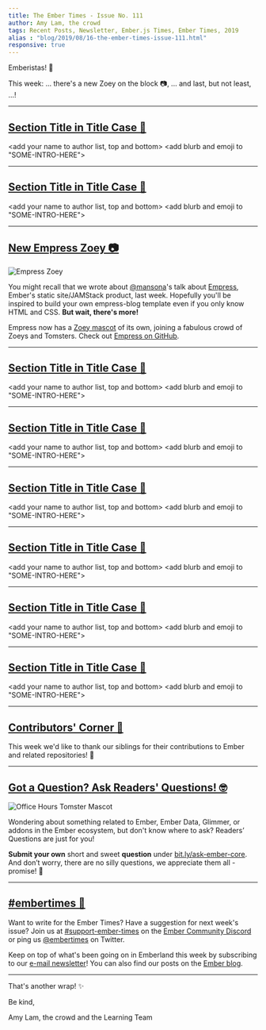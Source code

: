 ```yaml
---
title: The Ember Times - Issue No. 111
author: Amy Lam, the crowd
tags: Recent Posts, Newsletter, Ember.js Times, Ember Times, 2019
alias : "blog/2019/08/16-the-ember-times-issue-111.html"
responsive: true
---
```


<SAYING-HELLO-IN-YOUR-FAVORITE-LANGUAGE> Emberistas! 🐹

<SOME-INTRO-HERE-TO-KEEP-THEM-SUBSCRIBERS-READING>
This week:
...
there's a new Zoey on the block 📷,
... 
and last, but not least,
...!

---

## [Section Title in Title Case 🐹](#section-url)

<change section title emoji>
<consider adding some bold to your paragraph>
  
<add your name to author list, top and bottom>
<add blurb and emoji to "SOME-INTRO-HERE">

---

## [Section Title in Title Case 🐹](#section-url)

<change section title emoji>
<consider adding some bold to your paragraph>
  
<add your name to author list, top and bottom>
<add blurb and emoji to "SOME-INTRO-HERE">

---

<!--alex disable king-queen-->
## [New Empress Zoey 📷](https://twitter.com/melaniersumner/status/1156652744092069888)

<div class="blog-row">
  <img class="float-right small transparent padded" alt="Empress Zoey" title="Empress Zoey" src="/images/tomsters/empress.png" />

You might recall that we wrote about [@mansona](https://github.com/mansona)'s talk about [Empress](https://www.youtube.com/watch?v=WL66D0bR0RQ&feature=youtu.be&t=780), Ember's static site/JAMStack product, last week. Hopefully you'll be inspired to build your own empress-blog template even if you only know HTML and CSS. **But wait, there's more!** 

Empress now has a [Zoey mascot](https://emberjs.com/mascots) of its own, joining a fabulous crowd of Zoeys and Tomsters. Check out [Empress on GitHub](https://github.com/empress).
<!--alex enable king-queen-->  
  
---

## [Section Title in Title Case 🐹](#section-url)

<change section title emoji>
<consider adding some bold to your paragraph>
  
<add your name to author list, top and bottom>
<add blurb and emoji to "SOME-INTRO-HERE">
  
---

## [Section Title in Title Case 🐹](#section-url)

<change section title emoji>
<consider adding some bold to your paragraph>
  
<add your name to author list, top and bottom>
<add blurb and emoji to "SOME-INTRO-HERE">
  
---

## [Section Title in Title Case 🐹](#section-url)

<change section title emoji>
<consider adding some bold to your paragraph>
  
<add your name to author list, top and bottom>
<add blurb and emoji to "SOME-INTRO-HERE">
  
---

## [Section Title in Title Case 🐹](#section-url)

<change section title emoji>
<consider adding some bold to your paragraph>
  
<add your name to author list, top and bottom>
<add blurb and emoji to "SOME-INTRO-HERE">
  
---

## [Section Title in Title Case 🐹](#section-url)

<change section title emoji>
<consider adding some bold to your paragraph>
  
<add your name to author list, top and bottom>
<add blurb and emoji to "SOME-INTRO-HERE">
  
---

## [Section Title in Title Case 🐹](#section-url)

<change section title emoji>
<consider adding some bold to your paragraph>
  
<add your name to author list, top and bottom>
<add blurb and emoji to "SOME-INTRO-HERE">
  
---

## [Contributors' Corner 👏](https://guides.emberjs.com/release/contributing/repositories/)

<p>This week we'd like to thank our siblings for their contributions to Ember and related repositories! 💖</p>

---

## [Got a Question? Ask Readers' Questions! 🤓](https://docs.google.com/forms/d/e/1FAIpQLScqu7Lw_9cIkRtAiXKitgkAo4xX_pV1pdCfMJgIr6Py1V-9Og/viewform)

<div class="blog-row">
  <img class="float-right small transparent padded" alt="Office Hours Tomster Mascot" title="Readers' Questions" src="/images/tomsters/officehours.png" />

  <p>Wondering about something related to Ember, Ember Data, Glimmer, or addons in the Ember ecosystem, but don't know where to ask? Readers’ Questions are just for you!</p>

<p><strong>Submit your own</strong> short and sweet <strong>question</strong> under <a href="https://bit.ly/ask-ember-core" target="rq">bit.ly/ask-ember-core</a>. And don’t worry, there are no silly questions, we appreciate them all - promise! 🤞</p>

</div>

---

## [#embertimes 📰](https://blog.emberjs.com/tags/newsletter.html) 

Want to write for the Ember Times? Have a suggestion for next week's issue? Join us at [#support-ember-times](https://discordapp.com/channels/480462759797063690/485450546887786506) on the [Ember Community Discord](https://discordapp.com/invite/zT3asNS) or ping us [@embertimes](https://twitter.com/embertimes) on Twitter.

Keep on top of what's been going on in Emberland this week by subscribing to our [e-mail newsletter](https://the-emberjs-times.ongoodbits.com/)! You can also find our posts on the [Ember blog](https://emberjs.com/blog/tags/newsletter.html).

---

That's another wrap! ✨

Be kind,

Amy Lam, the crowd and the Learning Team

